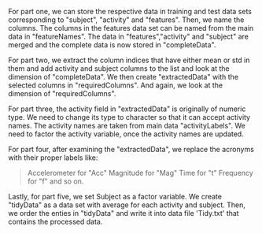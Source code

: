 For part one, we can store the respective data in training and test data sets corresponding to "subject", "activity" and "features".
Then, we name the columns. The columns in the features data set can be named from the main data in "featureNames".
The data in "features","activity" and "subject" are merged and the complete data is now stored in "completeData".

For part two, we extract the column indices that have either mean or std in them and add activity and subject columns to the list and look at the dimension of "completeData".
We then create "extractedData" with the selected columns in "requiredColumns". And again, we look at the dimension of "requiredColumns".

For part three, the activity field in "extractedData" is originally of numeric type. We need to change its type to character so that it can accept activity names.
The activity names are taken from main data "activityLabels". We need to factor the activity variable, once the activity names are updated.

For part four, after examining the "extractedData", we replace the acronyms with their proper labels like:
> Accelerometer for "Acc"
> Magnitude for "Mag"
> Time for "t"
> Frequency for "f"
and so on.

Lastly, for part five, we set Subject as a factor variable.
We create "tidyData" as a data set with average for each activity and subject. Then, we order the enties in "tidyData" and write it into data file 'Tidy.txt' that contains the processed data.